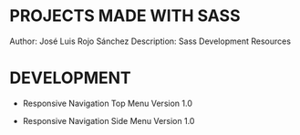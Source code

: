 # PROJECTS MADE WITH SASS
Author: José Luis Rojo Sánchez
Description: Sass Development Resources

# DEVELOPMENT

* Responsive Navigation Top Menu 
Version 1.0

* Responsive Navigation Side Menu 
Version 1.0